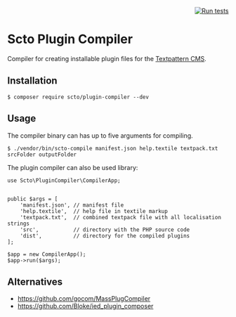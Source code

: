 <div align="right">

[![Run tests](https://github.com/trenc/scto-plugin-compiler/actions/workflows/run-tests.yml/badge.svg?branch=main)](https://github.com/trenc/scto-plugin-compiler/actions/workflows/run-tests.yml)

</div>

# Scto Plugin Compiler

Compiler for creating installable plugin files for the [Textpattern CMS](https://textpattern.com).

## Installation

```
$ composer require scto/plugin-compiler --dev
```

## Usage

The compiler binary can has up to five arguments for compiling.

```
$ ./vendor/bin/scto-compile manifest.json help.textile textpack.txt srcFolder outputFolder
```

The plugin compiler can also be used library:

```
use Scto\PluginCompiler\CompilerApp;


public $args = [
    'manifest.json', // manifest file
    'help.textile',  // help file in textile markup
    'textpack.txt',  // combined textpack file with all localisation strings
    'src',           // directory with the PHP source code
    'dist',          // directory for the compiled plugins
];

$app = new CompilerApp();
$app->run($args);
```

## Alternatives

* https://github.com/gocom/MassPlugCompiler
* https://github.com/Bloke/ied_plugin_composer

